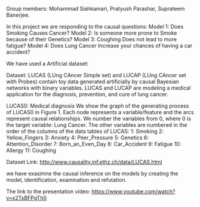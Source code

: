 Group members: Mohammad Siahkamari, Pratyush Parashar, Suprateem Banerjee.

In this project we are responding to the causal questions: Model 1: Does Smoking Causes Cancer? Model 2: Is someone more prone to Smoke because of their Genetics? Model 3: Coughing Does not lead to more fatigue? Model 4: Does Lung Cancer Increase your chances of having a car accident?

We have used a Artificial dataset:

Dataset: LUCAS (LUng CAncer Simple set) and LUCAP (LUng CAncer set with Probes) contain toy data generated artificially by causal Bayesian networks with binary variables. LUCAS and LUCAP are modeling a medical application for the diagnosis, prevention, and cure of lung cancer.

LUCAS0: Medical diagnosis We show the graph of the generating process of LUCAS0 in Figure 1. Each node represents a variable/feature and the arcs represent causal relationships. We number the variables from 0, where 0 is the target variable: Lung Cancer. The other variables are numbered in the order of the columns of the data tables of LUCAS: 1: Smoking 2: Yellow_Fingers 3: Anxiety 4: Peer_Pressure 5: Genetics 6: Attention_Disorder 7: Born_an_Even_Day 8: Car_Accident 9: Fatigue 10: Allergy 11: Coughing

Dataset Link: http://www.causality.inf.ethz.ch/data/LUCAS.html

we have exasimne the causal inference on the models by creating the model, identification, examination and refutation.

The link to the presentation video: https://www.youtube.com/watch?v=x2TsBFPgTh0